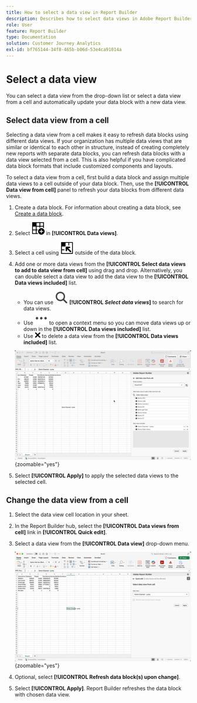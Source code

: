 ```yaml
---
title: How to select a data view in Report Builder
description: Describes how to select data views in Adobe Report Builder
role: User
feature: Report Builder
type: Documentation
solution: Customer Journey Analytics
exl-id: bf765144-34f8-465b-b06d-53e4ca91014a
---
```

# Select a data view

You can select a data view from the drop-down list or select a data view from a cell and automatically update your data block with a new data view.

## Select data view from a cell

Selecting a data view from a cell makes it easy to refresh data blocks using different data views. If your organization has multiple data views that are similar or identical to each other in structure, instead of creating completely new reports with separate data blocks, you can refresh data blocks with a data view selected from a cell. This is also helpful if you have complicated data block formats that include customized components and layouts.

To select a data view from a cell, first build a data block and assign multiple data views to a cell outside of your data block. Then, use the **[!UICONTROL Data view from cell]** panel to refresh your data blocks from different data views.

1. Create a data block. For information about creating a data block, see [Create a data block](/help/report-builder/create-a-data-block.md).

1. Select ![DataViewSelector](/help/assets/icons/DataViewSelector.svg) in **[!UICONTROL Data views]**.

1. Select a cell using ![DataBlockSelector](/help/assets/icons/DataBlockSelector.svg) outside of the data block.

1. Add one or more data views from the **[!UICONTROL Select data views to add to data view from cell]** using drag and drop. Alternatively, you can double select a data view to add the data view to the **[!UICONTROL Data views included]** list. 

   * You can use ![Search](/help/assets/icons/Search.svg) **[!UICONTROL _Select data views_]** to search for data views.
   * Use ![MoreSmall](/help/assets/icons/MoreSmall.svg) to open a context menu so you can move data views up or down in the **[!UICONTROL Data views included]** list.
   * Use ![CrossSize75](/help/assets/icons/CrossSize75.svg) to delete a data view from the **[!UICONTROL Data views included]** list.

   ![Select data view from a cell](assets/dataviews-from-a-cell.png){zoomable="yes"}

1. Select **[!UICONTROL Apply]** to apply the selected data views to the selected cell.


## Change the data view from a cell

1. Select the data view cell location in your sheet.
1. In the Report Builder hub, select the **[!UICONTROL Data views from cell]** link in **[!UICONTROL Quick edit]**.
1. Select a data view from the **[!UICONTROL Data view]** drop-down menu.

   ![Change data view from a cell](assets/change-data-view-from-cell.png){zoomable="yes"}
1. Optional, select **[!UICONTROL Refresh data block(s) upon change]**.

1. Select **[!UICONTROL Apply]**. Report Builder refreshes the data block with chosen data view.
